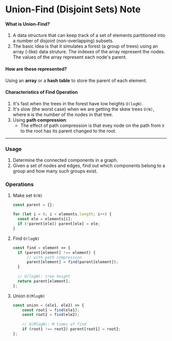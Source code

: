 # Union-Find (Disjoint Sets) Note
####    What is Union-Find?
1. A data structure that can keep track of a set of elements partitioned into a number of disjoint (non-overlapping) subsets.
2. The basic idea is that it simulates a forest (a group of trees) using an array (-like) data struture. The indexes of the array represent the nodes. The values of the array represent each node's parent.

####    How are these represented?
Using an **array** or a **hash table** to store the parent of each element.

####    Characteristics of Find Operation
1. It's fast when the trees in the forest have low heights ``O(logN)``.
2. It's slow (the worst case) when we are getting the skew trees ``O(N)``, where ``N`` is the number of the nodes in that tree.
3. Using **path compression**: 
   *    The effect of path compression is that evey node on the path from ``X`` to the root has its parent changed to the root.
***

###  Usage
1.  Determine the connected components in a graph.
2.  Given a set of nodes and edges, find out which components belong to a group and how many such groups exist.

###  Operations
1.  Make set ``O(N)``
    ```js
    const parent = {};
    
    for (let i = 0; i < elements.length; i++) {
      const ele = elements[i];
      if (!parent[ele]) parent[ele] = ele;
    }
    ```
2.  Find ``O(logN)``
    ```js
    const find = element => {
      if (parent[element] !== element) {
          // with path compression
          parent[element] = find(parent[element]);
      }
      
      // O(logN): tree height
      return parent[element];
    };
    ```
3.  Union ``O(MlogN)``
    ```js
    const union = (ele1, ele2) => {
        const root1 = find(ele1);
        const root2 = find(ele2);
        
        // O(MlogN): M times of find 
        if (root1 !== root2) parent[root1] = root2;
    };
    ```